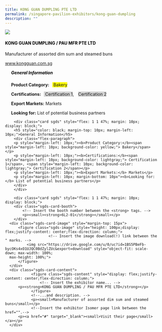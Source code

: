 ```yaml
---
title: KONG GUAN DUMPLING PTE LTD
permalink: /singapore-pavilion-exhibitors/kong-guan-dumpling
description: ""
---
```

<head>
<div class="flex-container">
	<div class="flex-image"><img src=https://drive.google.com/u/0/uc?id=1BS5PBeFb-bycOKs4xO1UJQC0BdZylZUc&export=download"/></div>
	<div class="flex-paragraph">
		<h4 style="text-transform: uppercase; color: black;">KONG GUAN DUMPLING / PAU MFR PTE LTD</h4>
		<p>Manufacturer of assorted dim sum and steamed buns</p>
		<p><a href="www.kongguan.com.sg" target="_blank">www.kongguan.com.sg</a></p>
	</div>
</div>
</head>
		
<body>
		<div class="flex-container">
			<div class="card sgds" style="flex: 1 1 47%; margin: 10px; display: block;">
			<h5 style="color: black; margin-top: 10px; margin-left: 10px;">General Information</h5>
			<div class="flex-paragraph">
			<p style="margin-left: 10px;"><b>Product Category:</b><span style="margin-left: 10px; background-color: yellow;"> Bakery</span></p> 
			<p style="margin-left: 10px;"><b>Certifications:</b><span style="margin-left: 10px; background-color: lightgray;"> Certification 1</span>, <span style="margin-left: 10px; background-color: lightgray;"> Certification 2</span></p>
			<p style="margin-left: 10px;"><b>Export Markets:</b> Markets</p>
			<p style="margin-left: 10px; margin-bottom: 10px"><b>Looking for:</b> List of potential business partners</p>
			</div>
		</div>
		
		<div class="card sgds" style="flex: 1 1 47%; margin: 10px; display: block;">
		<h5 style="color: black; margin-top: 10px; margin-left: 10px;">General Information</h5>
		<div class="flex-paragraph">
		<p style="margin-left: 10px;"><b>Product Category:</b><span style="margin-left: 10px; background-color: yellow;"> Bakery</span></p> 
		<p style="margin-left: 10px;"><b>Certifications:</b><span style="margin-left: 10px; background-color: lightgray;"> Certification 1</span>, <span style="margin-left: 10px; background-color: lightgray;"> Certification 2</span></p>
		<p style="margin-left: 10px;"><b>Export Markets:</b> Markets</p>
		<p style="margin-left: 10px; margin-bottom: 10px"><b>Looking for:</b> List of potential business partners</p>
		</div>
		</div>
		
		<div class="card sgds" style="flex: 1 1 47%; margin: 10px; display: block;">
		<div class="sgds-card-booth">
			<!-- Insert the booth number between the <strong> tags. -->
			<p><small><strong>6L2-01</strong></small></p>
		</div>
      <div class="sgds-card-image" style="margin-top: 15px">
          <figure class="sgds-image" style="height: 100px;display: flex;justify-content: center;flex-direction: column;">
						<!-- Insert the image download(!) link between the " marks. -->
              <img src="https://drive.google.com/u/0/uc?id=1BS5PBeFb-bycOKs4xO1UJQC0BdZylZUc&export=download" style="object-fit: scale-down; max-width: 100%;
      max-height: 100%;">
          </figure>
      </div>
      <div class="sgds-card-content">
				<figure class="sgds-content" style="display: flex;justify-content: center;flex-direction: column;">
					<!-- Insert the exhibitor name... -->
          <p><strong>KONG GUAN DUMPLING / PAU MFR PTE LTD</strong></p>
				</figure>
				<!--...and description. -->
				<p><small>Manufacturer of assorted dim sum and steamed buns</small></p>
				<!--Insert the exhibitor Isomer page link between the href="".-->
          <p><a href="#" target="_blank"><small>Visit their page</small></a></p>
      </div>
  </div>